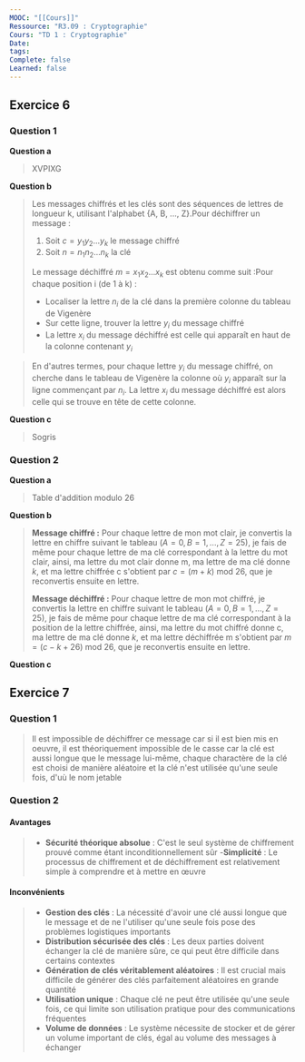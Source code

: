 ```yaml
---
MOOC: "[[Cours]]"
Ressource: "R3.09 : Cryptographie"
Cours: "TD 1 : Cryptographie"
Date: 
tags: 
Complete: false
Learned: false
---
```

## Exercice 6
### Question 1
**Question a**
> XVPIXG

**Question b**
> Les messages chiffrés et les clés sont des séquences de lettres de longueur k, utilisant l'alphabet {A, B, ..., Z}.Pour déchiffrer un message :
> 
> 1. Soit $c = y_1y_2...y_k$ le message chiffré
> 2. Soit $n = n_1n_2...n_k$ la clé
> 
> Le message déchiffré $m = x_1x_2...x_k$ est obtenu comme suit :Pour chaque position i (de 1 à k) :
> - Localiser la lettre $n_i$ de la clé dans la première colonne du tableau de Vigenère
> - Sur cette ligne, trouver la lettre $y_i$ du message chiffré
> - La lettre $x_i$ du message déchiffré est celle qui apparaît en haut de la colonne contenant $y_i$

>En d'autres termes, pour chaque lettre $y_i$ du message chiffré, on cherche dans le tableau de Vigenère la colonne où $y_i$ apparaît sur la ligne commençant par $n_i$. La lettre $x_i$ du message déchiffré est alors celle qui se trouve en tête de cette colonne.

**Question c**
> Sogris

### Question 2

**Question a**
>Table d'addition modulo 26

**Question b**
> **Message chiffré :** Pour chaque lettre de mon mot clair, je convertis la lettre en chiffre suivant le tableau $(A=0, B=1, ..., Z=25)$, je fais de même pour chaque lettre de ma clé correspondant à la lettre du mot clair, ainsi, ma lettre du mot clair donne m, ma lettre de ma clé donne $k$, et ma lettre chiffrée c s'obtient par $c = (m + k)$ mod 26, que je reconvertis ensuite en lettre.
> 
> **Message déchiffré :** Pour chaque lettre de mon mot chiffré, je convertis la lettre en chiffre suivant le tableau $(A=0, B=1, ..., Z=25)$, je fais de même pour chaque lettre de ma clé correspondant à la position de la lettre chiffrée, ainsi, ma lettre du mot chiffré donne c, ma lettre de ma clé donne $k$, et ma lettre déchiffrée m s'obtient par $m = (c - k + 26)$ mod 26, que je reconvertis ensuite en lettre.

**Question c**


## Exercice 7
### Question 1
> Il est impossible de déchiffrer ce message car si il est bien mis en oeuvre, il est théoriquement impossible de le casse car la clé est aussi longue que le message lui-même, chaque charactère de la clé est choisi de manière aléatoire et la clé n'est utilisée qu'une seule fois, d'uù le nom jetable

### Question 2
#### Avantages
> - **Sécurité théorique absolue** : C'est le seul système de chiffrement prouvé comme étant inconditionnellement sûr
> -**Simplicité** : Le processus de chiffrement et de déchiffrement est relativement simple à comprendre et à mettre en œuvre

#### Inconvénients
>- **Gestion des clés** : La nécessité d'avoir une clé aussi longue que le message et de ne l'utiliser qu'une seule fois pose des problèmes logistiques importants
>- **Distribution sécurisée des clés** : Les deux parties doivent échanger la clé de manière sûre, ce qui peut être difficile dans certains contextes
>- **Génération de clés véritablement aléatoires** : Il est crucial mais difficile de générer des clés parfaitement aléatoires en grande quantité
>- **Utilisation unique** : Chaque clé ne peut être utilisée qu'une seule fois, ce qui limite son utilisation pratique pour des communications fréquentes
>- **Volume de données** : Le système nécessite de stocker et de gérer un volume important de clés, égal au volume des messages à échanger
